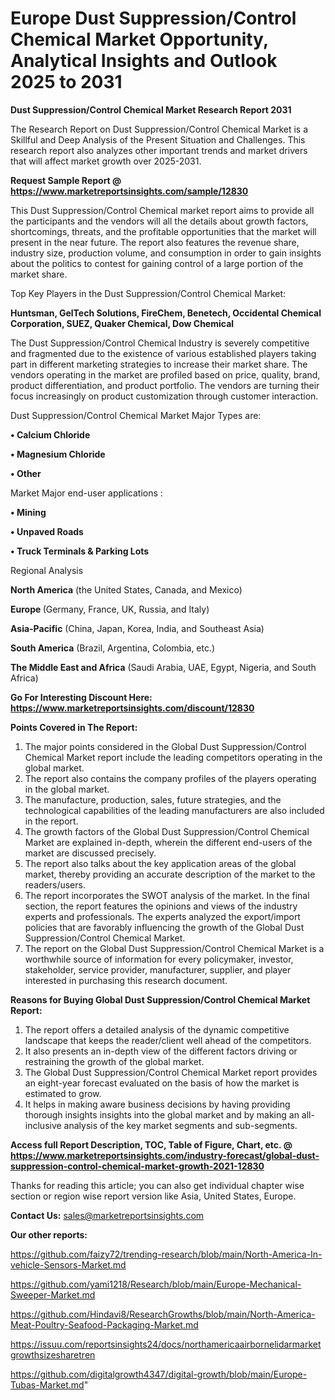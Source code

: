 # Europe Dust Suppression/Control Chemical Market Opportunity, Analytical Insights and Outlook 2025 to 2031

<strong>Dust Suppression/Control Chemical Market Research Report 2031</strong>

The Research Report on Dust Suppression/Control Chemical Market is a Skillful and Deep Analysis of the Present Situation and Challenges. This research report also analyzes other important trends and market drivers that will affect market growth over 2025-2031.

<strong>Request Sample Report @ <a href=https://www.marketreportsinsights.com/sample/12830>https://www.marketreportsinsights.com/sample/12830</a></strong>

This Dust Suppression/Control Chemical market report aims to provide all the participants and the vendors will all the details about growth factors, shortcomings, threats, and the profitable opportunities that the market will present in the near future. The report also features the revenue share, industry size, production volume, and consumption in order to gain insights about the politics to contest for gaining control of a large portion of the market share.

Top Key Players in the Dust Suppression/Control Chemical Market:

<strong>Huntsman, GelTech Solutions, FireChem, Benetech, Occidental Chemical Corporation, SUEZ, Quaker Chemical, Dow Chemical</strong>

The Dust Suppression/Control Chemical Industry is severely competitive and fragmented due to the existence of various established players taking part in different marketing strategies to increase their market share. The vendors operating in the market are profiled based on price, quality, brand, product differentiation, and product portfolio. The vendors are turning their focus increasingly on product customization through customer interaction.

Dust Suppression/Control Chemical Market Major Types are:

<strong>• Calcium Chloride

• Magnesium Chloride

• Other</strong>

Market Major end-user applications :

<strong>• Mining

• Unpaved Roads

• Truck Terminals & Parking Lots</strong>

Regional Analysis

</u><strong><b>North America</b></strong> (the United States, Canada, and Mexico)

<strong><b>Europe </b></strong>(Germany, France, UK, Russia, and Italy)

<strong><b>Asia-Pacific</b></strong> (China, Japan, Korea, India, and Southeast Asia)

<strong><b>South America</b></strong> (Brazil, Argentina, Colombia, etc.)

<strong><b>The Middle East and Africa</b></strong> (Saudi Arabia, UAE, Egypt, Nigeria, and South Africa)

<strong>Go For Interesting Discount Here: <a href=https://www.marketreportsinsights.com/discount/12830>https://www.marketreportsinsights.com/discount/12830</a></strong>

<strong>Points Covered in The Report:</strong>
<ol>
  <li>The major points considered in the Global Dust Suppression/Control Chemical Market report include the leading competitors operating in the global market.</li>
  <li>The report also contains the company profiles of the players operating in the global market.</li>
  <li>The manufacture, production, sales, future strategies, and the technological capabilities of the leading manufacturers are also included in the report.</li>
  <li>The growth factors of the Global Dust Suppression/Control Chemical Market are explained in-depth, wherein the different end-users of the market are discussed precisely.</li>
  <li>The report also talks about the key application areas of the global market, thereby providing an accurate description of the market to the readers/users.</li>
  <li>The report incorporates the SWOT analysis of the market. In the final section, the report features the opinions and views of the industry experts and professionals. The experts analyzed the export/import policies that are favorably influencing the growth of the Global Dust Suppression/Control Chemical Market.</li>
  <li>The report on the Global Dust Suppression/Control Chemical Market is a worthwhile source of information for every policymaker, investor, stakeholder, service provider, manufacturer, supplier, and player interested in purchasing this research document.</li>
</ol>
<strong>Reasons for Buying Global Dust Suppression/Control Chemical Market Report:</strong>

<ol>
  <li>The report offers a detailed analysis of the dynamic competitive landscape that keeps the reader/client well ahead of the competitors.</li>
  <li>It also presents an in-depth view of the different factors driving or restraining the growth of the global market.</li>
  <li>The Global Dust Suppression/Control Chemical Market report provides an eight-year forecast evaluated on the basis of how the market is estimated to grow.</li>
  <li>It helps in making aware business decisions by having providing thorough insights insights into the global market and by making an all-inclusive analysis of the key market segments and sub-segments.</li>
</ol>
<strong>Access full Report Description, TOC, Table of Figure, Chart, etc. @ <a href=https://www.marketreportsinsights.com/industry-forecast/global-dust-suppression-control-chemical-market-growth-2021-12830>https://www.marketreportsinsights.com/industry-forecast/global-dust-suppression-control-chemical-market-growth-2021-12830</a></strong>


Thanks for reading this article; you can also get individual chapter wise section or region wise report version like Asia, United States, Europe.

<strong>Contact Us:</strong>
sales@marketreportsinsights.com

<strong>Our other reports:</strong>

<a href=https://github.com/faizy72/trending-research/blob/main/North-America-In-vehicle-Sensors-Market.md>https://github.com/faizy72/trending-research/blob/main/North-America-In-vehicle-Sensors-Market.md</a>

<a href=https://github.com/yami1218/Research/blob/main/Europe-Mechanical-Sweeper-Market.md>https://github.com/yami1218/Research/blob/main/Europe-Mechanical-Sweeper-Market.md</a>

<a href=https://github.com/Hindavi8/ResearchGrowths/blob/main/North-America-Meat-Poultry-Seafood-Packaging-Market.md>https://github.com/Hindavi8/ResearchGrowths/blob/main/North-America-Meat-Poultry-Seafood-Packaging-Market.md</a>

<a href=https://issuu.com/reportsinsights24/docs/northamericaairbornelidarmarketgrowthsizesharetren>https://issuu.com/reportsinsights24/docs/northamericaairbornelidarmarketgrowthsizesharetren</a>

<a href=https://github.com/digitalgrowth4347/digital-growth/blob/main/Europe-Tubas-Market.md>https://github.com/digitalgrowth4347/digital-growth/blob/main/Europe-Tubas-Market.md</a>"
